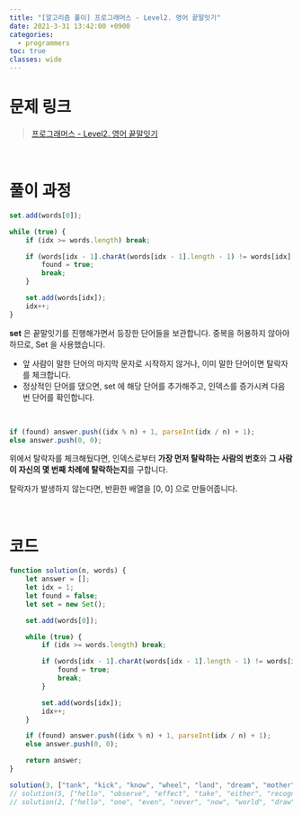 ```yaml
---
title: "[알고리즘 풀이] 프로그래머스 - Level2. 영어 끝말잇기"
date: 2021-3-31 13:42:00 +0900
categories:
  - programmers
toc: true
classes: wide
---
```


# 문제 링크

> [프로그래머스 - Level2. 영어 끝말잇기](https://programmers.co.kr/learn/courses/30/lessons/12981)

<br>

# 풀이 과정

```jsx
set.add(words[0]);

while (true) {
    if (idx >= words.length) break;

    if (words[idx - 1].charAt(words[idx - 1].length - 1) != words[idx].charAt(0) || set.has(words[idx])) {
        found = true;
        break;
    }

    set.add(words[idx]);
    idx++;
}
```

**set** 은 끝말잇기를 진행해가면서 등장한 단어들을 보관합니다. 중복을 허용하지 않아야 하므로, Set 을 사용했습니다.

- 앞 사람이 말한 단어의 마지막 문자로 시작하지 않거나, 이미 말한 단어이면 탈락자를 체크합니다.
- 정상적인 단어를 댔으면, set 에 해당 단어를 추가해주고, 인덱스를 증가시켜 다음 번 단어를 확인합니다.

<br>

```jsx
if (found) answer.push((idx % n) + 1, parseInt(idx / n) + 1);
else answer.push(0, 0);
```

위에서 탈락자를 체크해뒀다면, 인덱스로부터 **가장 먼저 탈락하는 사람의 번호**와 **그 사람이 자신의 몇 번째 차례에 탈락하는지**를 구합니다.

탈락자가 발생하지 않는다면, 반환한 배열을 [0, 0] 으로 만들어줍니다.

<br>

# 코드

```jsx
function solution(n, words) {
    let answer = [];
    let idx = 1;
    let found = false;
    let set = new Set();

    set.add(words[0]);

    while (true) {
        if (idx >= words.length) break;

        if (words[idx - 1].charAt(words[idx - 1].length - 1) != words[idx].charAt(0) || set.has(words[idx])) {
            found = true;
            break;
        }

        set.add(words[idx]);
        idx++;
    }

    if (found) answer.push((idx % n) + 1, parseInt(idx / n) + 1);
    else answer.push(0, 0);

    return answer;
}

solution(3, ["tank", "kick", "know", "wheel", "land", "dream", "mother", "robot", "tank"]);
// solution(5, ["hello", "observe", "effect", "take", "either", "recognize", "encourage", "ensure", "establish", "hang", "gather", "refer", "reference", "estimate", "executive"]);
// solution(2, ["hello", "one", "even", "never", "now", "world", "draw"]);
```
